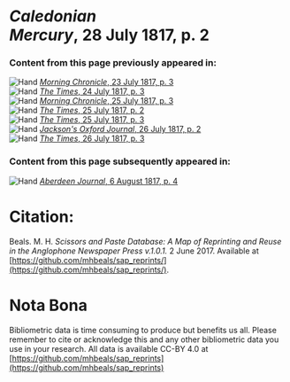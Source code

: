 # *Caledonian Mercury*, 28 July 1817, p. 2  
  
### Content from this page previously appeared in:  
![Hand](http://scissorsandpaste.net/wp-content/uploads/2017/06/smallhandpointer.png) [*Morning Chronicle*, 23 July 1817, p. 3](https://mhbeals.github.io/sap_html/Morning-Chronicle/Morning-Chronicle-23-July-1817-p-3)  
![Hand](http://scissorsandpaste.net/wp-content/uploads/2017/06/smallhandpointer.png) [*The Times*, 24 July 1817, p. 3](https://mhbeals.github.io/sap_html/The-Times/The-Times-24-July-1817-p-3)  
![Hand](http://scissorsandpaste.net/wp-content/uploads/2017/06/smallhandpointer.png) [*Morning Chronicle*, 25 July 1817, p. 3](https://mhbeals.github.io/sap_html/Morning-Chronicle/Morning-Chronicle-25-July-1817-p-3)  
![Hand](http://scissorsandpaste.net/wp-content/uploads/2017/06/smallhandpointer.png) [*The Times*, 25 July 1817, p. 2](https://mhbeals.github.io/sap_html/The-Times/The-Times-25-July-1817-p-2)  
![Hand](http://scissorsandpaste.net/wp-content/uploads/2017/06/smallhandpointer.png) [*The Times*, 25 July 1817, p. 3](https://mhbeals.github.io/sap_html/The-Times/The-Times-25-July-1817-p-3)  
![Hand](http://scissorsandpaste.net/wp-content/uploads/2017/06/smallhandpointer.png) [*Jackson's Oxford Journal*, 26 July 1817, p. 2](https://mhbeals.github.io/sap_html/Jackson's-Oxford-Journal/Jackson's-Oxford-Journal-26-July-1817-p-2)  
![Hand](http://scissorsandpaste.net/wp-content/uploads/2017/06/smallhandpointer.png) [*The Times*, 26 July 1817, p. 3](https://mhbeals.github.io/sap_html/The-Times/The-Times-26-July-1817-p-3)  
  
### Content from this page subsequently appeared in:  
![Hand](http://scissorsandpaste.net/wp-content/uploads/2017/06/smallhandpointer.png) [*Aberdeen Journal*, 6 August 1817, p. 4](https://mhbeals.github.io/sap_html/Aberdeen-Journal/Aberdeen-Journal-6-August-1817-p-4)  


# Citation: 

Beals. M. H. *Scissors and Paste Database: A Map of Reprinting and Reuse in the Anglophone Newspaper Press v.1.0.1.* 2 June 2017. Available at [https://github.com/mhbeals/sap_reprints/](https://github.com/mhbeals/sap_reprints/). 

# Nota Bona

Bibliometric data is time consuming to produce but benefits us all. Please remember to cite or acknowledge this and any other bibliometric data you use in your research. All data is available CC-BY 4.0 at [https://github.com/mhbeals/sap_reprints](https://github.com/mhbeals/sap_reprints)
